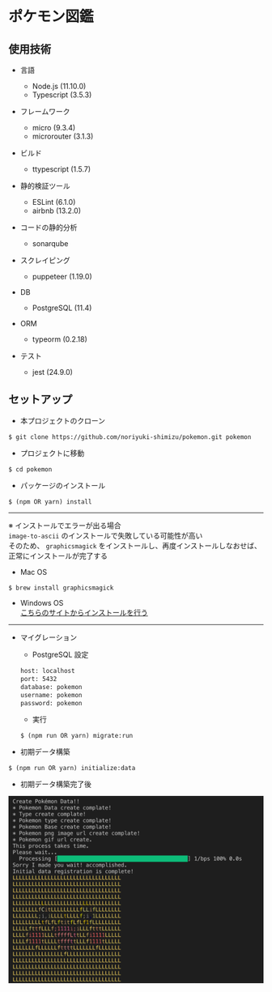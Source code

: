 # ポケモン図鑑

## 使用技術

* 言語
  * Node.js (11.10.0)
  * Typescript (3.5.3)

* フレームワーク
  * micro (9.3.4)
  * microrouter (3.1.3)

* ビルド
  * ttypescript (1.5.7)

* 静的検証ツール
  * ESLint (6.1.0)
  * airbnb (13.2.0)

* コードの静的分析
  * sonarqube

* スクレイピング
  * puppeteer (1.19.0)

* DB
  * PostgreSQL (11.4)

* ORM
  * typeorm (0.2.18)

* テスト
  * jest (24.9.0)

## セットアップ

* 本プロジェクトのクローン

```
$ git clone https://github.com/noriyuki-shimizu/pokemon.git pokemon
```

* プロジェクトに移動

```
$ cd pokemon
```

* パッケージのインストール

```
$ (npm OR yarn) install
```

---
※ インストールでエラーが出る場合  
`image-to-ascii` のインストールで失敗している可能性が高い  
そのため、 `graphicsmagick` をインストールし、再度インストールしなおせば、正常にインストールが完了する

* Mac OS
```
$ brew install graphicsmagick
```

* Windows OS  
[こちらのサイトからインストールを行う](http://www.graphicsmagick.org/INSTALL-windows.html)
---

* マイグレーション

  * PostgreSQL 設定

  ```
  host: localhost
  port: 5432
  database: pokemon
  username: pokemon
  password: pokemon
  ```

  * 実行

  ```
  $ (npm run OR yarn) migrate:run
  ```

* 初期データ構築

```
$ (npm run OR yarn) initialize:data
```

* 初期データ構築完了後

<img src="https://github.com/noriyuki-shimizu/images/blob/master/pokemon_initdata_script.png?raw=true">

